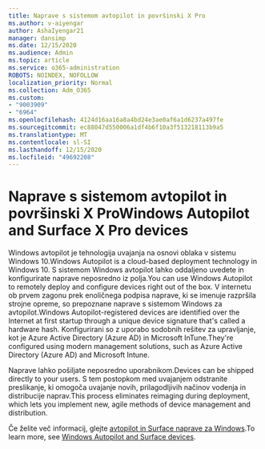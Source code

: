```yaml
---
title: Naprave s sistemom avtopilot in površinski X Pro
ms.author: v-aiyengar
author: AshaIyengar21
manager: dansimp
ms.date: 12/15/2020
ms.audience: Admin
ms.topic: article
ms.service: o365-administration
ROBOTS: NOINDEX, NOFOLLOW
localization_priority: Normal
ms.collection: Adm_O365
ms.custom:
- "9003909"
- "6964"
ms.openlocfilehash: 4124d16aa16a8a4bd24e3ae0af6a1d6237a497fe
ms.sourcegitcommit: ec88047d550006a1df4b6f10a3f513218113b9a5
ms.translationtype: MT
ms.contentlocale: sl-SI
ms.lasthandoff: 12/15/2020
ms.locfileid: "49692208"
---
```

# <a name="windows-autopilot-and-surface-x-pro-devices"></a><span data-ttu-id="99233-102">Naprave s sistemom avtopilot in površinski X Pro</span><span class="sxs-lookup"><span data-stu-id="99233-102">Windows Autopilot and Surface X Pro devices</span></span>

<span data-ttu-id="99233-103">Windows avtopilot je tehnologija uvajanja na osnovi oblaka v sistemu Windows 10.</span><span class="sxs-lookup"><span data-stu-id="99233-103">Windows Autopilot is a cloud-based deployment technology in Windows 10.</span></span> <span data-ttu-id="99233-104">S sistemom Windows avtopilot lahko oddaljeno uvedete in konfigurirate naprave neposredno iz polja.</span><span class="sxs-lookup"><span data-stu-id="99233-104">You can use Windows Autopilot to remotely deploy and configure devices right out of the box.</span></span> <span data-ttu-id="99233-105">V internetu ob prvem zagonu prek enoličnega podpisa naprave, ki se imenuje razpršila strojne opreme, so prepoznane naprave s sistemom Windows za avtopilot.</span><span class="sxs-lookup"><span data-stu-id="99233-105">Windows Autopilot-registered devices are identified over the Internet at first startup through a unique device signature that's called a hardware hash.</span></span> <span data-ttu-id="99233-106">Konfigurirani so z uporabo sodobnih rešitev za upravljanje, kot je Azure Active Directory (Azure AD) in Microsoft InTune.</span><span class="sxs-lookup"><span data-stu-id="99233-106">They're configured using modern management solutions, such as Azure Active Directory (Azure AD) and Microsoft Intune.</span></span>

<span data-ttu-id="99233-107">Naprave lahko pošiljate neposredno uporabnikom.</span><span class="sxs-lookup"><span data-stu-id="99233-107">Devices can be shipped directly to your users.</span></span> <span data-ttu-id="99233-108">S tem postopkom med uvajanjem odstranite preslikanje, ki omogoča uvajanje novih, prilagodljivih načinov vodenja in distribucije naprav.</span><span class="sxs-lookup"><span data-stu-id="99233-108">This process eliminates reimaging during deployment, which lets you implement new, agile methods of device management and distribution.</span></span>

<span data-ttu-id="99233-109">Če želite več informacij, glejte [avtopilot in Surface naprave za Windows](https://go.microsoft.com/fwlink/?linkid=2135712).</span><span class="sxs-lookup"><span data-stu-id="99233-109">To learn more, see [Windows Autopilot and Surface devices](https://go.microsoft.com/fwlink/?linkid=2135712).</span></span>
